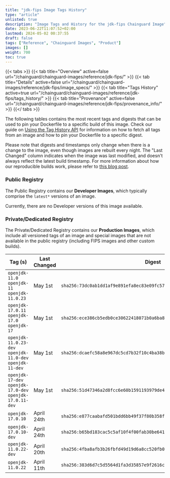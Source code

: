 ```yaml
---
title: "jdk-fips Image Tags History"
type: "article"
unlisted: true
description: "Image Tags and History for the jdk-fips Chainguard Image"
date: 2023-06-22T11:07:52+02:00
lastmod: 2024-05-02 00:37:55
draft: false
tags: ["Reference", "Chainguard Images", "Product"]
images: []
weight: 700
toc: true
---
```


{{< tabs >}}
{{< tab title="Overview" active=false url="/chainguard/chainguard-images/reference/jdk-fips/" >}}
{{< tab title="Details" active=false url="/chainguard/chainguard-images/reference/jdk-fips/image_specs/" >}}
{{< tab title="Tags History" active=true url="/chainguard/chainguard-images/reference/jdk-fips/tags_history/" >}}
{{< tab title="Provenance" active=false url="/chainguard/chainguard-images/reference/jdk-fips/provenance_info/" >}}
{{</ tabs >}}

The following tables contains the most recent tags and digests that can be used to pin your Dockerfile to a specific build of this image. Check our guide on [Using the Tag History API](/chainguard/chainguard-images/using-the-tag-history-api/) for information on how to fetch all tags from an image and how to pin your Dockerfile to a specific digest.

Please note that digests and timestamps only change when there is a change to the image, even though images are rebuilt every night. The "Last Changed" column indicates when the image was last modified, and doesn't always reflect the latest build timestamp. For more information about how our reproducible builds work, please refer to [this blog post](https://www.chainguard.dev/unchained/reproducing-chainguards-reproducible-image-builds).

### Public Registry
The Public Registry contains our **Developer Images**, which typically comprise the `latest*` versions of an image.

Currently, there are no Developer versions of this image available.

### Private/Dedicated Registry
The Private/Dedicated Registry contains our **Production Images**, which include all versioned tags of an image and special images that are not available in the public registry (including FIPS images and other custom builds).

| Tag (s)                                                    | Last Changed | Digest                                                                    |
|------------------------------------------------------------|--------------|---------------------------------------------------------------------------|
|  `openjdk-11.0` `openjdk-11` `openjdk-11.0.23`             | May 1st      | `sha256:73dc0ab1dd1af9e891efa8ec83e09fc57a23a6c86e3dba4719f2765c984d273c` |
|  `openjdk-17.0.11` `openjdk-17.0` `openjdk-17`             | May 1st      | `sha256:ece386cb5edb0ce30622418071b0a6ba8c25251431a89ea8306e2185e388cfdb` |
|  `openjdk-11.0.23-dev` `openjdk-11.0-dev` `openjdk-11-dev` | May 1st      | `sha256:dcaefc58a8e967dc5cd7b32f10c4ba38bd592e4461693e5245770b17a3b680c4` |
|  `openjdk-17-dev` `openjdk-17.0-dev` `openjdk-17.0.11-dev` | May 1st      | `sha256:51d47346a2d8fcc6e60b1591193979de4ad8964b4aca94e1fe32cb8251b34788` |
|  `openjdk-17.0.10`                                         | April 24th   | `sha256:e877caabafd501bdd6bb49f37f80b358f1e683362c1487cabdbe819e6c5c0b85` |
|  `openjdk-17.0.10-dev`                                     | April 24th   | `sha256:b65bd183cac5c5af10f4f00fab30be641ad5f6276a7a30f81e3549089b71f699` |
|  `openjdk-11.0.22-dev`                                     | April 20th   | `sha256:4fba8afb3b26fbfd49d19d6a8cc520fb00706b46ccfcc62c9b6fba84d8efbb0f` |
|  `openjdk-11.0.22`                                         | April 11th   | `sha256:383d6d7c5d5564d1fa3d35857e9f2616c6308fabce2c16cdb1d635464e28558f` |

